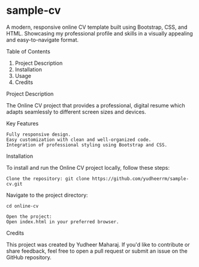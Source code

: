 # sample-cv
A modern, responsive online CV template built using Bootstrap, CSS, and HTML. Showcasing my professional profile and skills in a visually appealing and easy-to-navigate format.

Table of Contents

 1.   Project Description
 2.   Installation
 3.   Usage
 4.   Credits

Project Description

The Online CV project that provides a professional, digital resume which adapts seamlessly to different screen sizes and devices. 

Key Features

    Fully responsive design.
    Easy customization with clean and well-organized code.
    Integration of professional styling using Bootstrap and CSS.

Installation

To install and run the Online CV project locally, follow these steps:

    Clone the repository: git clone https://github.com/yudheerrm/sample-cv.git

Navigate to the project directory:

    cd online-cv

    Open the project:
    Open index.html in your preferred browser.


Credits

This project was created by Yudheer Maharaj. If you'd like to contribute or share feedback, feel free to open a pull request or submit an issue on the GitHub repository.
